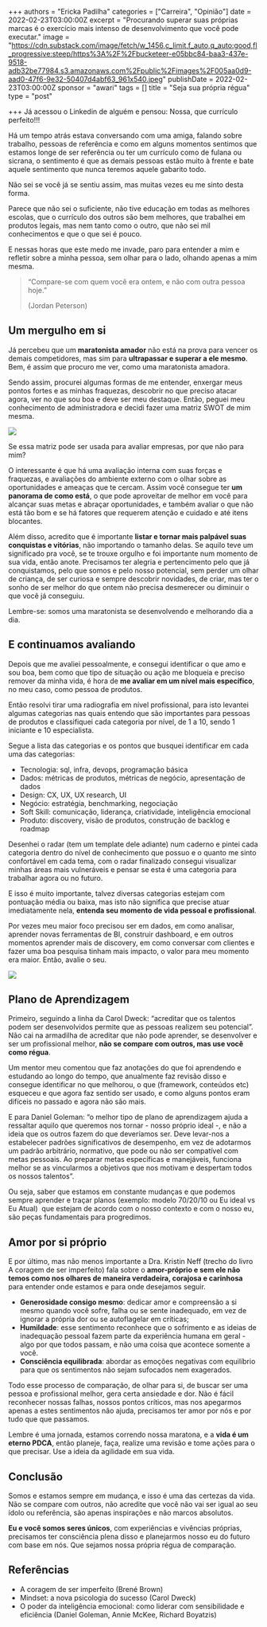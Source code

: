 +++
authors = "Ericka Padilha"
categories = ["Carreira", "Opinião"]
date = 2022-02-23T03:00:00Z
excerpt = "Procurando superar suas próprias marcas é o exercício mais intenso de desenvolvimento que você pode executar."
image = "https://cdn.substack.com/image/fetch/w_1456,c_limit,f_auto,q_auto:good,fl_progressive:steep/https%3A%2F%2Fbucketeer-e05bbc84-baa3-437e-9518-adb32be77984.s3.amazonaws.com%2Fpublic%2Fimages%2F005aa0d9-aad0-47f6-9e32-50407d4abf63_961x540.jpeg"
publishDate = 2022-02-23T03:00:00Z
sponsor = "awari"
tags = []
title = "Seja sua própria régua"
type = "post"

+++
Já acessou o Linkedin de alguém e pensou: Nossa, que currículo perfeito!!!

Há um tempo atrás estava conversando com uma amiga, falando sobre trabalho, pessoas de referência e como em alguns momentos sentimos que estamos longe de ser referência ou ter um currículo como de fulana ou sicrana, o sentimento é que as demais pessoas estão muito à frente e bate aquele sentimento que nunca teremos aquele gabarito todo.

Não sei se você já se sentiu assim, mas muitas vezes eu me sinto desta forma.

Parece que não sei o suficiente, não tive educação em todas as melhores escolas, que o currículo dos outros são bem melhores, que trabalhei em produtos legais, mas nem tanto como o outro, que não sei mil conhecimentos e que o que sei é pouco.

E nessas horas que este medo me invade, paro para entender a mim e refletir sobre a minha pessoa, sem olhar para o lado, olhando apenas a mim mesma.

> “Compare-se com quem você era ontem, e não com outra pessoa hoje.”
>
> (Jordan Peterson)

## Um mergulho em si

Já percebeu que um **maratonista amador** não está na prova para vencer os demais competidores, mas sim para **ultrapassar e superar a ele mesmo**. Bem, é assim que procuro me ver, como uma maratonista amadora.

Sendo assim, procurei algumas formas de me entender, enxergar meus pontos fortes e as minhas fraquezas, descobrir no que preciso atacar agora, ver no que sou boa e deve ser meu destaque. Então, peguei meu conhecimento de administradora e decidi fazer uma matriz SWOT de mim mesma.

![](https://cdn.substack.com/image/fetch/f_auto,q_auto:good,fl_progressive:steep/https%3A%2F%2Fbucketeer-e05bbc84-baa3-437e-9518-adb32be77984.s3.amazonaws.com%2Fpublic%2Fimages%2Fded4c861-c5b1-41c2-8bae-d2436c5e7302_484x315.png)

Se essa matriz pode ser usada para avaliar empresas, por que não para mim?

O interessante é que há uma avaliação interna com suas forças e fraquezas, e avaliações do ambiente externo com o olhar sobre as oportunidades e ameaças que te cercam. Assim você consegue ter **um panorama de como está**, o que pode aproveitar de melhor em você para alcançar suas metas e abraçar oportunidades, e também avaliar o que não está tão bom e se há fatores que requerem atenção e cuidado e até itens blocantes.

Além disso, acredito que é importante **listar e tornar mais palpável suas conquistas e vitórias**, não importando o tamanho delas. Se aquilo teve um significado pra você, se te trouxe orgulho e foi importante num momento de sua vida, então anote. Precisamos ter alegria e pertencimento pelo que já conquistamos, pelo que somos e pelo nosso potencial, sem perder um olhar de criança, de ser curiosa e sempre descobrir novidades, de criar, mas ter o sonho de ser melhor do que ontem não precisa desmerecer ou diminuir o que você já conseguiu.

Lembre-se: somos uma maratonista se desenvolvendo e melhorando dia a dia.

## E continuamos avaliando

Depois que me avaliei pessoalmente, e consegui identificar o que amo e sou boa, bem como que tipo de situação ou ação me bloqueia e preciso remover da minha vida, é hora de **me avaliar em um nível mais específico**, no meu caso, como pessoa de produtos.

Então resolvi tirar uma radiografia em nível profissional, para isto levantei algumas categorias nas quais entendo que são importantes para pessoas de produtos e classifiquei cada categoria por nível, de 1 a 10, sendo 1 iniciante e 10 especialista.

Segue a lista das categorias e os pontos que busquei identificar em cada uma das categorias:

* Tecnologia: sql, infra, devops, programação básica
* Dados: métricas de produtos, métricas de negócio, apresentação de dados
* Design: CX, UX, UX research, UI
* Negócio: estratégia, benchmarking, negociação
* Soft Skill: comunicação, liderança, criatividade, inteligência emocional
* Produto: discovery, visão de produtos, construção de backlog e roadmap

Desenhei o radar (tem um template dele adiante) num caderno e pintei cada categoria dentro do nível de conhecimento que possuo e o quanto me sinto confortável em cada tema, com o radar finalizado consegui visualizar minhas áreas mais vulneráveis e pensar se esta é uma categoria para trabalhar agora ou no futuro.

E isso é muito importante, talvez diversas categorias estejam com pontuação média ou baixa, mas isto não significa que precise atuar imediatamente nela, **entenda seu momento de vida pessoal e profissional**.

Por vezes meu maior foco precisou ser em dados, em como analisar, aprender novas ferramentas de BI, construir dashboard, e em outros momentos aprender mais de discovery, em como conversar com clientes e fazer uma boa pesquisa tinham mais impacto, o valor para meu momento era maior. Então, avalie o seu.

![](https://cdn.substack.com/image/fetch/f_auto,q_auto:good,fl_progressive:steep/https%3A%2F%2Fbucketeer-e05bbc84-baa3-437e-9518-adb32be77984.s3.amazonaws.com%2Fpublic%2Fimages%2Fc6a92dba-613b-4c37-ad12-1ea05d7852f6_738x636.png)

## Plano de Aprendizagem

Primeiro, seguindo a linha da Carol Dweck: “acreditar que os talentos podem ser desenvolvidos permite que as pessoas realizem seu potencial”. Não cai na armadilha de acreditar que não pode aprender, se desenvolver e ser um profissional melhor, **não se compare com outros, mas use você como régua**.

Um mentor meu comentou que faz anotações do que foi aprendendo e estudando ao longo do tempo, que anualmente faz revisão disso e consegue identificar no que melhorou, o que (framework, conteúdos etc) esqueceu e que agora faz sentido ser usado, e como alguns pontos eram difíceis no passado e agora não são mais.

E para Daniel Goleman: “o melhor tipo de plano de aprendizagem ajuda a ressaltar aquilo que queremos nos tornar - nosso próprio ideal -, e não a ideia que os outros fazem do que deveríamos ser. Deve levar-nos a estabelecer padrões significativos de desempenho, em vez de adotarmos um padrão arbitrário, normativo, que pode ou não ser compatível com metas pessoais. Ao preparar metas específicas e manejáveis, funciona melhor se as vincularmos a objetivos que nos motivam e despertam todos os nossos talentos”.

Ou seja, saber que estamos em constante mudanças e que podemos sempre aprender e traçar planos (exemplo: modelo 70/20/10 ou Eu ideal vs Eu Atual)  que estejam de acordo com o nosso contexto e com o nosso eu, são peças fundamentais para progredimos.

## Amor por si próprio

E por último, mas não menos importante a Dra. Kristin Neff (trecho do livro A coragem de ser imperfeito) fala sobre o **amor-próprio e sem ele não temos como nos olhares de maneira verdadeira, corajosa e carinhosa** para entender onde estamos e para onde desejamos seguir.

* **Generosidade consigo mesmo**: dedicar amor e compreensão a si mesmo quando você sofre, falha ou se sente inadequado, em vez de ignorar a própria dor ou se autoflagelar em críticas;
* **Humildade**: esse sentimento reconhece que o sofrimento e as ideias de inadequação pessoal fazem parte da experiência humana em geral - algo por que todos passam, e não uma coisa que acontece somente a você.
* **Consciência equilibrada**: abordar as emoções negativas com equilíbrio para que os sentimentos não sejam sufocados nem exagerados.

Todo esse processo de comparação, de olhar para si, de buscar ser uma pessoa e profissional melhor, gera certa ansiedade e dor. Não é fácil reconhecer nossas falhas, nossos pontos críticos, mas nos apegarmos apenas a estes sentimentos não ajuda, precisamos ter amor por nós e por tudo que que passamos.

Lembre é uma jornada, estamos correndo nossa maratona, e a **vida é um eterno PDCA**, então planeje, faça, realize uma revisão e tome ações para o que precisar. Use a ideia da agilidade em sua vida.

## Conclusão

Somos e estamos sempre em mudança, e isso é uma das certezas da vida. Não se compare com outros, não acredite que você não vai ser igual ao seu ídolo ou referência, são apenas inspirações e não marcos absolutos.

**Eu e você somos seres únicos**, com experiências e vivências próprias, precisamos ter consciência plena disso e planejarmos nosso eu do futuro com base em nós. Que sejamos nossa própria régua de comparação.

## Referências

* A coragem de ser imperfeito (Brené Brown)
* Mindset: a nova psicologia do sucesso (Carol Dweck)
* O poder da inteligência emocional: como liderar com sensibilidade e eficiência (Daniel Goleman, Annie McKee, Richard Boyatzis)